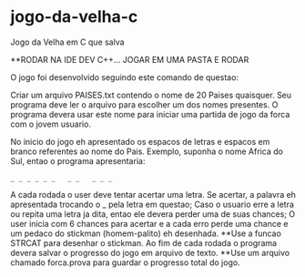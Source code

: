 # jogo-da-velha-c
Jogo da Velha em C que salva

**RODAR NA IDE DEV C++... JOGAR EM UMA PASTA E RODAR


O jogo foi desenvolvido seguindo este comando de questao:

  Criar um arquivo PAISES.txt contendo o nome de 20 Paises quaisquer. Seu programa deve ler o arquivo para escolher um dos nomes presentes. O programa devera usar este nome para iniciar uma partida de jogo da forca com o jovem usuario. 
 
  No inicio do jogo eh apresentado os espacos de letras e espacos em branco referentes ao nome do Pais. Exemplo, suponha o nome Africa do Sul, entao o programa apresentaria:

	_ _ _ _ _ _   _ _   _ _ _

  A cada rodada o user deve tentar acertar uma letra. Se acertar, a palavra eh apresentada trocando o _ pela letra em questao;
  Caso o usuario erre a letra ou repita uma letra ja dita, entao ele devera perder uma de suas chances;
  O user inicia com 6 chances para acertar e a cada erro perde uma chance e um pedaco do stickman (homem-palito) eh desenhada. 
  **Use a funcao STRCAT para desenhar o stickman.
  Ao fim de cada rodada o programa devera salvar o progresso do jogo em arquivo de texto.
 **Use um arquivo chamado forca.prova para guardar o progresso total do jogo.
